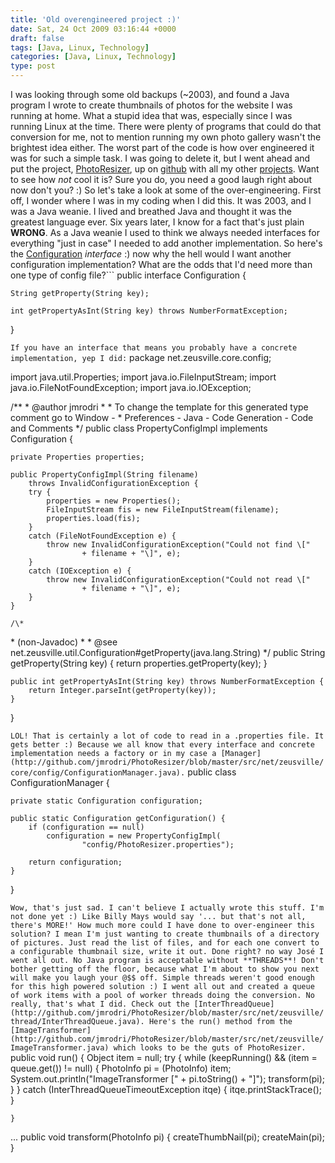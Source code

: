 ```yaml
---
title: 'Old overengineered project :)'
date: Sat, 24 Oct 2009 03:16:44 +0000
draft: false
tags: [Java, Linux, Technology]
categories: [Java, Linux, Technology]
type: post
---
```


I was looking through some old backups (~2003), and found a Java program I wrote to create thumbnails of photos for the website I was running at home. What a stupid idea that was, especially since I was running Linux at the time. There were plenty of programs that could do that conversion for me, not to mention running my own photo gallery wasn't the brightest idea either. The worst part of the code is how over engineered it was for such a simple task. I was going to delete it, but I went ahead and put the project, [PhotoResizer](http://github.com/jmrodri/PhotoResizer), up on [github](http://github.com/jmrodri/PhotoResizer) with all my other [projects](http://github.com/jmrodri). Want to see how _not_ cool it is? Sure you do, you need a good laugh right about now don't you? :) So let's take a look at some of the over-engineering. First off, I wonder where I was in my coding when I did this. It was 2003, and I was a Java weanie. I lived and breathed Java and thought it was the greatest language ever. Six years later, I know for a fact that's just plain **WRONG**. As a Java weanie I used to think we always needed interfaces for everything "just in case" I needed to add another implementation. So here's the [Configuration](http://github.com/jmrodri/PhotoResizer/blob/master/src/net/zeusville/core/config/Configuration.java) _interface_ :) now why the hell would I want another configuration implementation? What are the odds that I'd need more than one type of config file?```
public interface Configuration {
 
    String getProperty(String key);
 
    int getPropertyAsInt(String key) throws NumberFormatException;
}

```If you have an interface that means you probably have a concrete implementation, yep I did:```
package net.zeusville.core.config;
 
import java.util.Properties;
import java.io.FileInputStream;
import java.io.FileNotFoundException;
import java.io.IOException;
 
/\*\*
\* @author jmrodri
\*
\* To change the template for this generated type comment go to Window -
\* Preferences - Java - Code Generation - Code and Comments
\*/
public class PropertyConfigImpl implements Configuration {
 
    private Properties properties;
 
    public PropertyConfigImpl(String filename)
        throws InvalidConfigurationException {
        try {
            properties = new Properties();
            FileInputStream fis = new FileInputStream(filename);
            properties.load(fis);
        }
        catch (FileNotFoundException e) {
            throw new InvalidConfigurationException("Could not find \["
                    + filename + "\]", e);
        }
        catch (IOException e) {
            throw new InvalidConfigurationException("Could not read \["
                    + filename + "\]", e);
        }
    }
 
    /\*
\* (non-Javadoc)
\*
\* @see net.zeusville.util.Configuration#getProperty(java.lang.String)
\*/
    public String getProperty(String key) {
        return properties.getProperty(key);
    }
 
    public int getPropertyAsInt(String key) throws NumberFormatException {
        return Integer.parseInt(getProperty(key));
    }
}

```LOL! That is certainly a lot of code to read in a .properties file. It gets better :) Because we all know that every interface and concrete implementation needs a factory or in my case a [Manager](http://github.com/jmrodri/PhotoResizer/blob/master/src/net/zeusville/core/config/ConfigurationManager.java).```
public class ConfigurationManager {
 
    private static Configuration configuration;
 
    public static Configuration getConfiguration() {
        if (configuration == null)
            configuration = new PropertyConfigImpl(
                    "config/PhotoResizer.properties");
 
        return configuration;
    }
 
}

```Wow, that's just sad. I can't believe I actually wrote this stuff. I'm not done yet :) Like Billy Mays would say '... but that's not all, there's MORE!' How much more could I have done to over-engineer this solution? I mean I'm just wanting to create thumbnails of a directory of pictures. Just read the list of files, and for each one convert to a configurable thumbnail size, write it out. Done right? no way José I went all out. No Java program is acceptable without **THREADS**! Don't bother getting off the floor, because what I'm about to show you next will make you laugh your @$$ off. Simple threads weren't good enough for this high powered solution :) I went all out and created a queue of work items with a pool of worker threads doing the conversion. No really, that's what I did. Check out the [InterThreadQueue](http://github.com/jmrodri/PhotoResizer/blob/master/src/net/zeusville/thread/InterThreadQueue.java). Here's the run() method from the [ImageTransformer](http://github.com/jmrodri/PhotoResizer/blob/master/src/net/zeusville/ImageTransformer.java) which looks to be the guts of PhotoResizer.```
    public void run() {
        Object item = null;
        try {
            while (keepRunning() && (item = queue.get()) != null) {
                PhotoInfo pi = (PhotoInfo) item;
                System.out.println("ImageTransformer \[" + pi.toString() + "\]");
                transform(pi);
            }
        }
        catch (InterThreadQueueTimeoutException itqe) {
            itqe.printStackTrace();
        }
 
    }
...
    public void transform(PhotoInfo pi) {
        createThumbNail(pi);
        createMain(pi);
    }

```Not sure if I should even bother to go and clean this code up and make it simpler. Probably not, best thing to do is just scrap it, and use python or a bash script for this. Hey you can get off the floor now. What would've caused me to write stuff like this? Simply because I was a Java weanie and that's what Java causes you to do. Try to write code that is flexible and over-engineered. Think about it, if it's a Java project and there's a database involved the team says 'Oh we need an ORM, let's use Hibernate' without first asking do we really NEED a database in the first place. Or when writing a web ui, 'we need a web framework: Struts (yes I'm dating myself), or Seam (that's the new hotness isn't it?)' The question should probably be 'should I really use Java for my webui at all?' Answer is an obvious 'No! use Ruby or Python for it' You'll thank me later. The next time you're about to choose a framework or any tool, ask yourself 'is this really the right tool to solve the problem?'